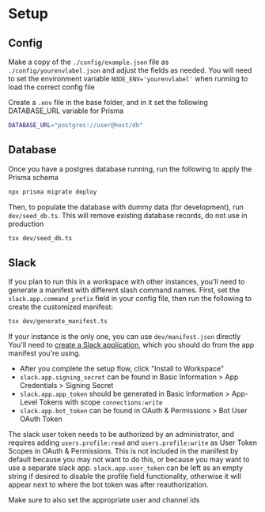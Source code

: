 # Setup

## Config

Make a copy of the `./config/example.json` file as `./config/yourenvlabel.json` and adjust the fields as needed. You will need to set the environment variable `NODE_ENV='yourenvlabel'` when running to load the correct config file

Create a `.env` file in the base folder, and in it set the following DATABASE_URL variable for Prisma

```bash
DATABASE_URL="postgres://user@host/db"
```

## Database

Once you have a postgres database running, run the following to apply the Prisma schema

```bash
npx prisma migrate deploy
```
Then, to populate the database with dummy data (for development), run `dev/seed_db.ts`. This will remove existing database records, do not use in production
```bash
tsx dev/seed_db.ts
```

## Slack
If you plan to run this in a workspace with other instances, you'll need to generate a manifest with different slash command names. First, set the `slack.app.command_prefix` field in your config file, then run the following to create the customized manifest:
```bash
tsx dev/generate_manifest.ts
```
If your instance is the only one, you can use `dev/manifest.json` directly
You'll need to [create a Slack application](https://api.slack.com/apps), which you should do from the app manifest you're using. 
- After you complete the setup flow, click "Install to Workspace"
- `slack.app.signing_secret` can be found in Basic Information > App Credentials > Signing Secret
- `slack.app.app_token` should be generated in Basic Information > App-Level Tokens with scope `connections:write`
- `slack.app.bot_token` can be found in OAuth & Permissions > Bot User OAuth Token

The slack user token needs to be authorized by an administrator, and requires adding `users.profile:read` and `users.profile:write` as User Token Scopes in OAuth & Permissions. This is not included in the manifest by default because you may not want to do this, or because you may want to use a separate slack app.
`slack.app.user_token` can be left as an empty string if desired to disable the profile field functionality, otherwise it will appear next to where the bot token was after reauthorization.

Make sure to also set the appropriate user and channel ids
